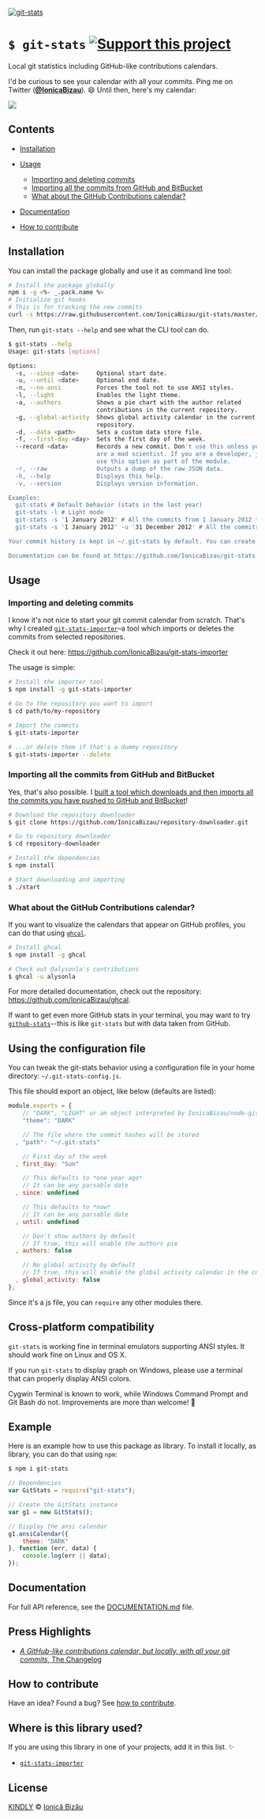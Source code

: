 [![git-stats](http://i.imgur.com/Q7TQYHx.png)](#)

# `$ git-stats` [![Support this project][donate-now]][paypal-donations]

Local git statistics including GitHub-like contributions calendars.

I'd be curious to see your calendar with all your commits. Ping me on Twitter ([**@IonicaBizau**](https://twitter.com/IonicaBizau)). :smile: Until then, here's my calendar:

![](http://i.imgur.com/PpM0i3v.png)

## Contents

 - [Installation](#installation)
 - [Usage](#usage)
    
     - [Importing and deleting commits](#importing-and-deleting-commits)
     - [Importing all the commits from GitHub and BitBucket](#importing-all-the-commits-from-github-and-bitbucket)
     - [What about the GitHub Contributions calendar?](#what-about-the-github-contributions-calendar)
    
 - [Documentation](#documentation)
 - [How to contribute](#how-to-contribute)

## Installation

You can install the package globally and use it as command line tool:

```sh
# Install the package globally
npm i -g <%- _.pack.name %>
# Initialize git hooks
# This is for tracking the new commits
curl -s https://raw.githubusercontent.com/IonicaBizau/git-stats/master/scripts/init-git-post-commit | bash
```

Then, run `git-stats --help` and see what the CLI tool can do.

```sh
$ git-stats --help
Usage: git-stats [options]

Options:
  -s, --since <date>     Optional start date.                             
  -u, --until <date>     Optional end date.                               
  -n, --no-ansi          Forces the tool not to use ANSI styles.          
  -l, --light            Enables the light theme.                         
  -a, --authors          Shows a pie chart with the author related        
                         contributions in the current repository.         
  -g, --global-activity  Shows global activity calendar in the current    
                         repository.                                      
  -d, --data <path>      Sets a custom data store file.                   
  -f, --first-day <day>  Sets the first day of the week.                  
  --record <data>        Records a new commit. Don't use this unless you  
                         are a mad scientist. If you are a developer, just
                         use this option as part of the module.           
  -r, --raw              Outputs a dump of the raw JSON data.             
  -h, --help             Displays this help.                              
  -v, --version          Displays version information.                    

Examples:
  git-stats # Default behavior (stats in the last year)
  git-stats -l # Light mode
  git-stats -s '1 January 2012' # All the commits from 1 January 2012 to now
  git-stats -s '1 January 2012' -u '31 December 2012' # All the commits from 2012

Your commit history is kept in ~/.git-stats by default. You can create ~/.git-stats-config.json to specify different defaults.

Documentation can be found at https://github.com/IonicaBizau/git-stats
```

## Usage
### Importing and deleting commits

I know it's not nice to start your git commit calendar from scratch. That's why I created [`git-stats-importer`](https://github.com/IonicaBizau/git-stats-importer)–a tool which imports or deletes the commits from selected repositories.

Check it out here: https://github.com/IonicaBizau/git-stats-importer

The usage is simple:

```sh
# Install the importer tool
$ npm install -g git-stats-importer

# Go to the repository you want to import
$ cd path/to/my-repository

# Import the commits
$ git-stats-importer

# ...or delete them if that's a dummy repository
$ git-stats-importer --delete
```
### Importing all the commits from GitHub and BitBucket

Yes, that's also possible. I [built a tool which downloads and then imports all the commits you have pushed to GitHub and BitBucket](https://github.com/IonicaBizau/repository-downloader)!

```sh
# Download the repository downloader
$ git clone https://github.com/IonicaBizau/repository-downloader.git

# Go to repository downloader
$ cd repository-downloader

# Install the dependencies
$ npm install

# Start downloading and importing
$ ./start
```
### What about the GitHub Contributions calendar?

If you want to visualize the calendars that appear on GitHub profiles, you can do that using [`ghcal`](https://github.com/IonicaBizau/ghcal).

```sh
# Install ghcal
$ npm install -g ghcal

# Check out @alysonla's contributions
$ ghcal -u alysonla
```

For more detailed documentation, check out the repository: https://github.com/IonicaBizau/ghcal.

If want to get even more GitHub stats in your terminal, you may want to try [`github-stats`](https://github.com/IonicaBizau/github-stats)--this is like `git-stats` but with data taken from GitHub.

## Using the configuration file

You can tweak the git-stats behavior using a configuration file in your home directory: `~/.git-stats-config.js`.

This file should export an object, like below (defaults are listed):

```js
module.exports = {
    // "DARK", "LIGHT" or an object interpreted by IonicaBizau/node-git-stats-colors
    "theme": "DARK"

    // The file where the commit hashes will be stored
  , "path": "~/.git-stats"

    // First day of the week
  , first_day: "Sun"

    // This defaults to *one year ago*
    // It can be any parsable date
  , since: undefined

    // This defaults to *now*
    // It can be any parsable date
  , until: undefined

    // Don't show authors by default
    // If true, this will enable the authors pie
  , authors: false

    // No global activity by default
    // If true, this will enable the global activity calendar in the current project
  , global_activity: false
};
```

Since it's a js file, you can `require` any other modules there.

## Cross-platform compatibility

`git-stats` is working fine in terminal emulators supporting ANSI styles. It should work fine on Linux and OS X.

If you run `git-stats` to display graph on Windows, please use a terminal that can properly display ANSI colors.

Cygwin Terminal is known to work, while Windows Command Prompt and Git Bash do not. Improvements are more than welcome! :dizzy:

## Example

Here is an example how to use this package as library. To install it locally, as library, you can do that using `npm`:

```sh
$ npm i git-stats
```

```js
// Dependencies
var GitStats = require("git-stats");

// Create the GitStats instance
var g1 = new GitStats();

// Display the ansi calendar
g1.ansiCalendar({
    theme: "DARK"
}, function (err, data) {
    console.log(err || data);
});
```

## Documentation

For full API reference, see the [DOCUMENTATION.md][docs] file.

## Press Highlights

 - [*A GitHub-like contributions calendar, but locally, with all your git commits*, The Changelog](https://changelog.com/github-like-contributions-calendar-locally-git-commits/)

## How to contribute
Have an idea? Found a bug? See [how to contribute][contributing].

## Where is this library used?
If you are using this library in one of your projects, add it in this list. :sparkles:

 - [`git-stats-importer`](https://github.com/IonicaBizau/git-stats-importer)

## License

[KINDLY][license] © [Ionică Bizău][website]

[license]: http://ionicabizau.github.io/kindly-license/?author=Ionic%C4%83%20Biz%C4%83u%20%3Cbizauionica@gmail.com%3E&year=2015

[website]: http://ionicabizau.net
[paypal-donations]: https://www.paypal.com/cgi-bin/webscr?cmd=_s-xclick&hosted_button_id=RVXDDLKKLQRJW
[donate-now]: http://i.imgur.com/6cMbHOC.png

[contributing]: /CONTRIBUTING.md
[docs]: /DOCUMENTATION.md